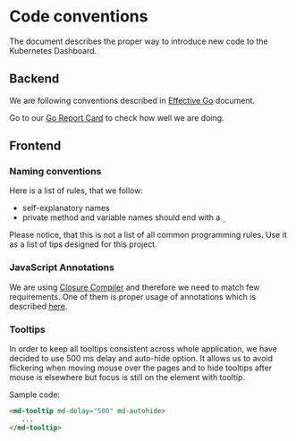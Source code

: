 # Code conventions

The document describes the proper way to introduce new code to the Kubernetes Dashboard.

## Backend

We are following conventions described in [Effective Go](https://golang.org/doc/effective_go.html) document.

Go to our [Go Report Card](https://goreportcard.com/report/github.com/kubernetes/dashboard) to check how well
we are doing.

## Frontend

### Naming conventions

Here is a list of rules, that we follow:

- self-explanatory names
- private method and variable names should end with a `_`
 
Please notice, that this is not a list of all common programming rules. Use it as a list of tips designed for this
project.

### JavaScript Annotations

We are using [Closure Compiler](https://developers.google.com/closure/compiler/) and therefore we need to match few
requirements. One of them is proper usage of annotations which is described 
[here](https://github.com/google/closure-compiler/wiki/Annotating-JavaScript-for-the-Closure-Compiler).

### Tooltips

In order to keep all tooltips consistent across whole application, we have decided to use 500 ms delay and auto-hide
option. It allows us to avoid flickering when moving mouse over the pages and to hide tooltips after mouse is
elsewhere but focus is still on the element with tooltip.

Sample code:

``` html
<md-tooltip md-delay="500" md-autohide>
   ...
</md-tooltip>
```
